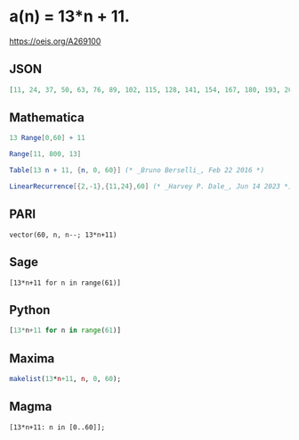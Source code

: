 # a\(n\) \= 13\*n \+ 11\.
https://oeis.org/A269100
## JSON
```JSON
[11, 24, 37, 50, 63, 76, 89, 102, 115, 128, 141, 154, 167, 180, 193, 206, 219, 232, 245, 258, 271, 284, 297, 310, 323, 336, 349, 362, 375, 388, 401, 414, 427, 440, 453, 466, 479, 492, 505, 518, 531, 544, 557, 570, 583, 596, 609, 622, 635, 648, 661, 674, 687, 700, 713, 726, 739]
```
## Mathematica
```Mathematica
13 Range[0,60] + 11
```
```Mathematica
Range[11, 800, 13]
```
```Mathematica
Table[13 n + 11, {n, 0, 60}] (* _Bruno Berselli_, Feb 22 2016 *)
```
```Mathematica
LinearRecurrence[{2,-1},{11,24},60] (* _Harvey P. Dale_, Jun 14 2023 *)
```
## PARI
```PARI
vector(60, n, n--; 13*n+11)
```
## Sage
```Sage
[13*n+11 for n in range(61)]
```
## Python
```Python
[13*n+11 for n in range(61)]
```
## Maxima
```Maxima
makelist(13*n+11, n, 0, 60);
```
## Magma
```Magma
[13*n+11: n in [0..60]];
```
